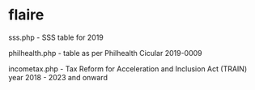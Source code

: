 # flaire

sss.php - SSS table for 2019

philhealth.php -  table as per Philhealth Cicular 2019-0009

incometax.php - Tax Reform for Acceleration and Inclusion Act (TRAIN) year 2018 - 2023 and onward


